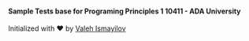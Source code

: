 #### Sample Tests base for Programing Principles 1 10411 - ADA University

Initialized with ❤️ by [Valeh Ismayilov](https://valehismayilov.com)
